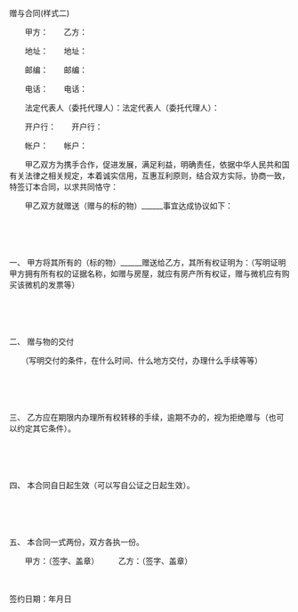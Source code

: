 



赠与合同(样式二)



 

　　甲方：　　乙方：

　　地址：　　地址：

　　邮编：　　邮编：

　　电话：　　电话：

　　法定代表人（委托代理人）：法定代表人（委托代理人）：

　　开户行：　　开户行：

　　帐户：　　帐户：

　　甲乙双方为携手合作，促进发展，满足利益，明确责任，依据中华人民共和国有关法律之相关规定，本着诚实信用，互惠互利原则，结合双方实际，协商一致，特签订本合同，以求共同恪守：

　　甲乙双方就赠送（赠与的标的物）______事宜达成协议如下：

　　

　　

一、
甲方将其所有的（标的物）______赠送给乙方，其所有权证明为：（写明证明甲方拥有所有权的证据名称，如赠与房屋，就应有房产所有权证，赠与微机应有购买该微机的发票等）

　　

　　

二、
赠与物的交付

　　（写明交付的条件，在什么时间、什么地方交付，办理什么手续等等）

　　

　　

三、
乙方应在期限内办理所有权转移的手续，逾期不办的，视为拒绝赠与（也可以约定其它条件）。

　　

　　

四、
本合同自日起生效（可以写自公证之日起生效）。

　　

　　

五、
本合同一式两份，双方各执一份。

　　甲方：（签字、盖章）　　　乙方：（签字、盖章）

　　


 签约日期：年月日
 
　　

